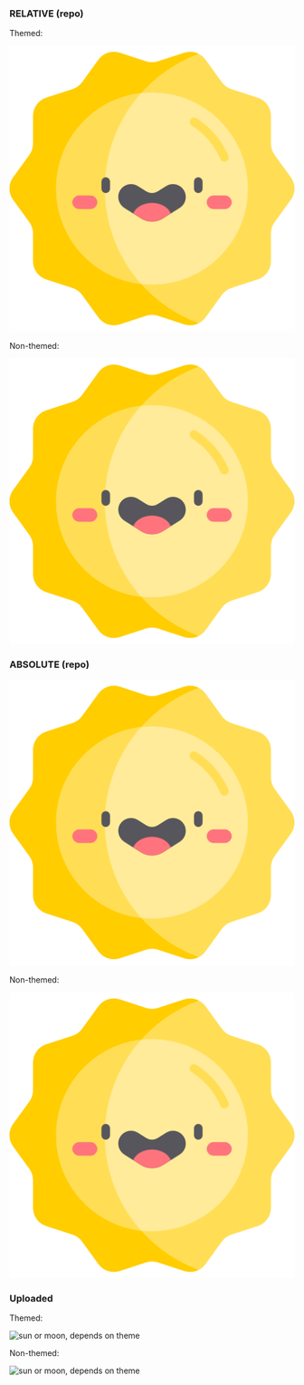 

### RELATIVE (repo)

Themed:

<picture>
  <source media="(prefers-color-scheme: dark)" srcset="moon.png">
  <img alt="sun or moon, depends on theme" src="sun.png">
</picture>

Non-themed:

<img alt="sun or moon, depends on theme" src="sun.png">

### ABSOLUTE (repo)

<picture>
  <source media="(prefers-color-scheme: dark)" srcset="https://raw.githubusercontent.com/chesterbr/test-lab-one/master/moon.png">
  <img alt="sun or moon, depends on theme" src="https://raw.githubusercontent.com/chesterbr/test-lab-one/master/sun.png">
</picture>

Non-themed:

<img alt="sun or moon, depends on theme" src="https://raw.githubusercontent.com/chesterbr/test-lab-one/master/sun.png">

### Uploaded

Themed:

<picture>
  <source media="(prefers-color-scheme: dark)" srcset="https://user-images.githubusercontent.com/236297/138525296-32b6947c-347d-4097-b21b-a916d2e0f9b2.png">
  <img alt="sun or moon, depends on theme" src="https://user-images.githubusercontent.com/236297/138525299-808b0eb5-60a0-453d-97b7-9eb5a5656bfa.png">
</picture>

Non-themed:

<img alt="sun or moon, depends on theme" src="https://user-images.githubusercontent.com/236297/138525299-808b0eb5-60a0-453d-97b7-9eb5a5656bfa.png">
